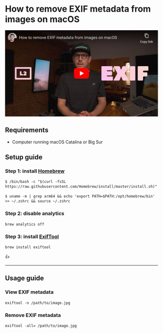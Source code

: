 <!--
Title: How to remove EXIF metadata from images on macOS
Description: Learn how to remove EXIF metadata from images on macOS.
Author: Sun Knudsen <https://github.com/sunknudsen>
Contributors: Sun Knudsen <https://github.com/sunknudsen>
Reviewers:
Publication date: 2020-06-25T00:00:00.000Z
Listed: true
-->

# How to remove EXIF metadata from images on macOS

[![How to remove EXIF metadata from images on macOS](how-to-remove-exif-metadata-from-images-on-macos.jpeg)](https://www.youtube.com/watch?v=mVMGiMFGgsU "How to remove EXIF metadata from images on macOS")

## Requirements

- Computer running macOS Catalina or Big Sur

## Setup guide

### Step 1: install [Homebrew](https://brew.sh/)

```console
$ /bin/bash -c "$(curl -fsSL https://raw.githubusercontent.com/Homebrew/install/master/install.sh)"

$ uname -m | grep arm64 && echo 'export PATH=$PATH:/opt/homebrew/bin' >> ~/.zshrc && source ~/.zshrc
```

### Step 2: disable analytics

```shell
brew analytics off
```

### Step 3: install [ExifTool](https://exiftool.org/)

```shell
brew install exiftool
```

👍

---

## Usage guide

### View EXIF metadata

```shell
exiftool -n /path/to/image.jpg
```

### Remove EXIF metadata

```shell
exiftool -all= /path/to/image.jpg
```
